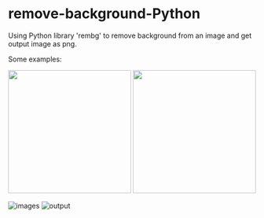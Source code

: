 # remove-background-Python
Using Python library 'rembg' to remove background from an image and get output image as png.

Some examples:

<img src="https://user-images.githubusercontent.com/73276425/209539445-ae68ef9c-e482-4e75-b350-0a7b6c726491.jpeg" width="250"> <img src="https://user-images.githubusercontent.com/73276425/209540008-85272541-f79e-4c08-be30-a79f23289fac.png" width="250">



![images](https://user-images.githubusercontent.com/73276425/209539458-9f04cc31-c946-4eef-8828-6f0f6a64d672.jpeg)
![output](https://user-images.githubusercontent.com/73276425/209539467-1b147657-8acb-4029-86f7-429ae620f87f.png)
